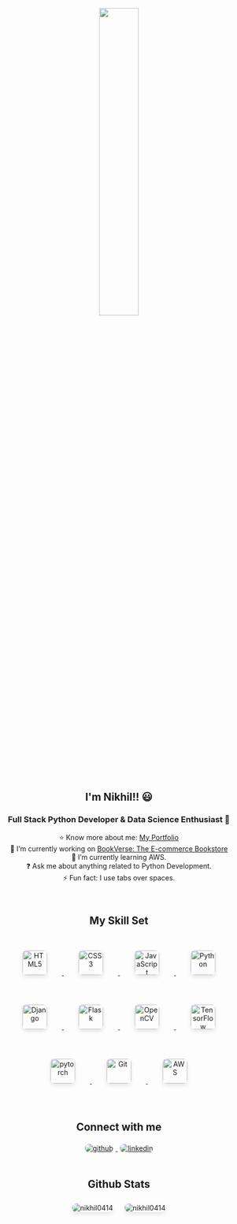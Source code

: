 <div align="center">
  <img src="https://camo.githubusercontent.com/7de37139d0b4c1ce40865e799b446c0e963a3dd8fb68d239707237c40604fa3d/68747470733a2f2f63646e2e6472696262626c652e636f6d2f75736572732f3733303730332f73637265656e73686f74732f363538313234332f6176656e746f2e676966" align="center" style="width: 40%; border-radius: 10px;" />
</div>  

<h2 align="center">I'm Nikhil!! 😃</h2>  
<h3 align="center">Full Stack Python Developer & Data Science Enthusiast 🚀</h3>  

<p align="center">
  ⭐️ Know more about me: <a href="https://nikhil0414.github.io/port/" target="_blank">My Portfolio</a> <br/>
  🔭 I’m currently working on <a href="https://github.com/Nikhil0414/BookVerse-The-E-commerce-Bookstore" target="_blank">BookVerse: The E-commerce Bookstore</a> <br/>
  🌱 I’m currently learning AWS. <br/>
  ❓ Ask me about anything related to Python Development. <br/>
  ⚡ Fun fact: I use tabs over spaces. 
</p>  

<br/>  

<h2 align="center">My Skill Set</h2>  

<div align="center">  
  <a href="https://en.wikipedia.org/wiki/HTML5" target="_blank">
    <img style="margin: 30px; border-radius: 8px; box-shadow: 0 4px 8px rgba(0, 0, 0, 0.1);" src="https://profilinator.rishav.dev/skills-assets/html5-original-wordmark.svg" alt="HTML5" height="50" />
  </a>  
  <a href="https://www.w3schools.com/css/" target="_blank">
    <img style="margin: 30px; border-radius: 8px; box-shadow: 0 4px 8px rgba(0, 0, 0, 0.1);" src="https://profilinator.rishav.dev/skills-assets/css3-original-wordmark.svg" alt="CSS3" height="50" />
  </a>  
  <a href="https://www.javascript.com/" target="_blank">
    <img style="margin: 30px; border-radius: 8px; box-shadow: 0 4px 8px rgba(0, 0, 0, 0.1);" src="https://profilinator.rishav.dev/skills-assets/javascript-original.svg" alt="JavaScript" height="50" />
  </a>  
  <a href="https://www.python.org/" target="_blank">
    <img style="margin: 30px; border-radius: 8px; box-shadow: 0 4px 8px rgba(0, 0, 0, 0.1);" src="https://profilinator.rishav.dev/skills-assets/python-original.svg" alt="Python" height="50" />
  </a>  
  <a href="https://www.djangoproject.com/" target="_blank">
    <img style="margin: 30px; border-radius: 8px; box-shadow: 0 4px 8px rgba(0, 0, 0, 0.1);" src="https://profilinator.rishav.dev/skills-assets/django-original.svg" alt="Django" height="50" />
  </a>  
  <a href="https://flask.palletsprojects.com/" target="_blank">
    <img style="margin: 30px; border-radius: 8px; box-shadow: 0 4px 8px rgba(0, 0, 0, 0.1);" src="https://profilinator.rishav.dev/skills-assets/flask.png" alt="Flask" height="50" />
  </a>  
  <a href="https://opencv.org/" target="_blank">
    <img style="margin: 30px; border-radius: 8px; box-shadow: 0 4px 8px rgba(0, 0, 0, 0.1);" src="https://profilinator.rishav.dev/skills-assets/opencv-icon.svg" alt="OpenCV" height="50" />
  </a>  
  <a href="https://www.tensorflow.org/" target="_blank">
    <img style="margin: 30px; border-radius: 8px; box-shadow: 0 4px 8px rgba(0, 0, 0, 0.1);" src="https://profilinator.rishav.dev/skills-assets/tensorflow-icon.svg" alt="TensorFlow" height="50" />
  </a>  
  <a href="https://pytorch.org/" target="_blank">
    <img style="margin: 30px; border-radius: 8px; box-shadow: 0 4px 8px rgba(0, 0, 0, 0.1);" src="https://profilinator.rishav.dev/skills-assets/pytorch-icon.svg" alt="pytorch" height="50" />
  </a>  
  <a href="https://github.com/" target="_blank">
    <img style="margin: 30px; border-radius: 8px; box-shadow: 0 4px 8px rgba(0, 0, 0, 0.1);" src="https://profilinator.rishav.dev/skills-assets/git-scm-icon.svg" alt="Git" height="50" />
  </a>  
  <a href="https://aws.amazon.com/" target="_blank">
    <img style="margin: 30px; border-radius: 8px; box-shadow: 0 4px 8px rgba(0, 0, 0, 0.1);" src="https://profilinator.rishav.dev/skills-assets/amazonwebservices-original-wordmark.svg" alt="AWS" height="50" />
  </a>  
</div>

<br/>

<h2 align="center">Connect with me</h2>  
<div align="center">
  <a href="https://github.com/Nikhil0414" target="_blank">
    <img src="https://img.shields.io/badge/github-%2324292e.svg?&style=for-the-badge&logo=github&logoColor=white" alt="github" style="margin: 5px; border-radius: 8px;" />
  </a>
  <a href="https://linkedin.com/in/nikhil761401" target="_blank">
    <img src="https://img.shields.io/badge/linkedin-%231E77B5.svg?&style=for-the-badge&logo=linkedin&logoColor=white" alt="linkedin" style="margin: 5px; border-radius: 8px;" />
  </a>  
</div>  

<br/>

<h2 align="center">Github Stats</h2>  
<p align="center">
  <img src="https://github-readme-stats.vercel.app/api/top-langs?username=nikhil0414&show_icons=true&locale=en&layout=compact" alt="nikhil0414" style="margin: 10px; border-radius: 8px; box-shadow: 0 4px 8px rgba(0, 0, 0, 0.1);" />
  <img src="https://github-readme-streak-stats.herokuapp.com/?user=nikhil0414&" alt="nikhil0414" style="margin: 10px; border-radius: 8px; box-shadow: 0 4px 8px rgba(0, 0, 0, 0.1);" />
</p>

<br/>
